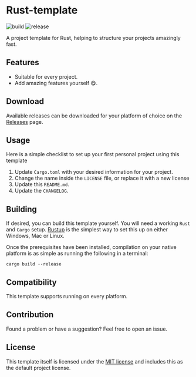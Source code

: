 # Rust-template

![build](https://github.com/bwte/template/workflows/Rust/badge.svg)
![release](https://github.com/bwte/template/actions/workflows/release.yml/badge.svg)

A project template for Rust, helping to structure your projects amazingly fast.

## Features

- Suitable for every project.
- Add amazing features yourself 😋.

## Download

Available releases can be downloaded for your platform of choice on the [Releases](https://github.com/bwte/template/releases) page.

## Usage

Here is a simple checklist to set up your first personal project using this template

1. Update `Cargo.toml` with your desired information for your project.
2. Change the name inside the `LICENSE` file, or replace it with a new license
3. Update this `README.md`.
4. Update the `CHANGELOG`.

## Building

If desired, you can build this template yourself. You will need a working `Rust` and `Cargo` setup. [Rustup](https://rustup.rs/) is the simplest way to set this up on either Windows, Mac or Linux.

Once the prerequisites have been installed, compilation on your native platform is as simple as running the following in a terminal:

```
cargo build --release
```

## Compatibility

This template supports running on every platform.

## Contribution

Found a problem or have a suggestion? Feel free to open an issue.

## License

This template itself is licensed under the [MIT license](LICENSE) and includes this as the default project license.
